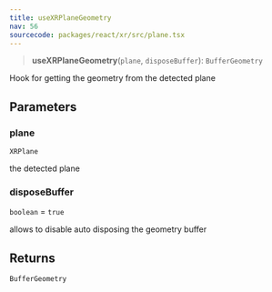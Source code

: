 ```yaml
---
title: useXRPlaneGeometry
nav: 56
sourcecode: packages/react/xr/src/plane.tsx
---
```


> **useXRPlaneGeometry**(`plane`, `disposeBuffer`): `BufferGeometry`

Hook for getting the geometry from the detected plane

## Parameters

### plane

`XRPlane`

the detected plane

### disposeBuffer

`boolean` = `true`

allows to disable auto disposing the geometry buffer

## Returns

`BufferGeometry`

